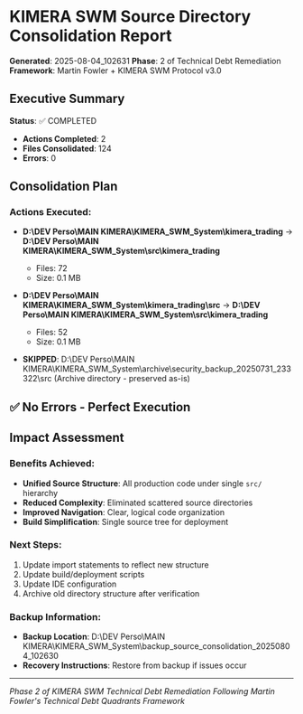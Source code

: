 # KIMERA SWM Source Directory Consolidation Report
**Generated**: 2025-08-04_102631
**Phase**: 2 of Technical Debt Remediation
**Framework**: Martin Fowler + KIMERA SWM Protocol v3.0

## Executive Summary

**Status**: ✅ COMPLETED
- **Actions Completed**: 2
- **Files Consolidated**: 124
- **Errors**: 0

## Consolidation Plan

### Actions Executed:
- **D:\DEV Perso\MAIN KIMERA\KIMERA_SWM_System\kimera_trading** → **D:\DEV Perso\MAIN KIMERA\KIMERA_SWM_System\src\kimera_trading**
  - Files: 72
  - Size: 0.1 MB

- **D:\DEV Perso\MAIN KIMERA\KIMERA_SWM_System\kimera_trading\src** → **D:\DEV Perso\MAIN KIMERA\KIMERA_SWM_System\src\kimera_trading**
  - Files: 52
  - Size: 0.1 MB

- **SKIPPED**: D:\DEV Perso\MAIN KIMERA\KIMERA_SWM_System\archive\security_backup_20250731_233322\src (Archive directory - preserved as-is)

## ✅ No Errors - Perfect Execution

## Impact Assessment

### Benefits Achieved:
- **Unified Source Structure**: All production code under single `src/` hierarchy
- **Reduced Complexity**: Eliminated scattered source directories
- **Improved Navigation**: Clear, logical code organization
- **Build Simplification**: Single source tree for deployment

### Next Steps:
1. Update import statements to reflect new structure
2. Update build/deployment scripts
3. Update IDE configuration
4. Archive old directory structure after verification

### Backup Information:
- **Backup Location**: D:\DEV Perso\MAIN KIMERA\KIMERA_SWM_System\backup_source_consolidation_20250804_102630
- **Recovery Instructions**: Restore from backup if issues occur

---

*Phase 2 of KIMERA SWM Technical Debt Remediation*
*Following Martin Fowler's Technical Debt Quadrants Framework*
